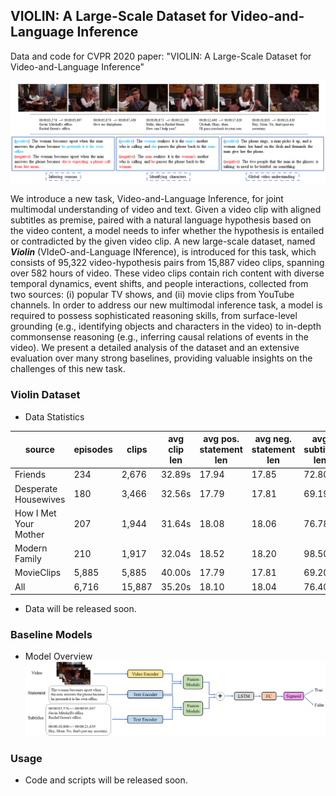 ## VIOLIN: A Large-Scale Dataset for Video-and-Language Inference
Data and code for CVPR 2020 paper: "VIOLIN: A Large-Scale Dataset for Video-and-Language Inference"

![example](imgs/example.png)

We introduce a new task, Video-and-Language Inference, for joint multimodal understanding of video and text. Given a video clip with aligned subtitles as premise, paired with a natural language hypothesis based on the video content, a model needs to infer whether the hypothesis is entailed or contradicted by the given video clip. A new large-scale dataset, named *__Violin__* (VIdeO-and-Language INference), is introduced for this task, which consists of 95,322 video-hypothesis pairs from 15,887 video clips, spanning over 582 hours of video. These video clips contain rich content with diverse temporal dynamics, event shifts, and people interactions, collected from two sources: (i) popular TV shows, and (ii) movie clips from YouTube channels. In order to address our new multimodal inference task, a model is required to possess sophisticated reasoning skills, from surface-level grounding (e.g., identifying objects and characters in the video) to in-depth commonsense reasoning (e.g., inferring causal relations of events in the video). We present a detailed analysis of the dataset and an extensive evaluation over many strong baselines, providing valuable insights on the challenges of this new task.

[comment]: # (paper link)

### Violin Dataset
- Data Statistics

source | episodes | clips | avg clip len | avg pos. statement len | avg neg. statement len | avg subtitle len
------ | -------- | ----- | ------------ | ---------------------- | ---------------------- | ----------------
Friends|234|2,676|32.89s|17.94|17.85|72.80
Desperate Housewives|180|3,466|32.56s|17.79|17.81|69.19
How I Met Your Mother|207|1,944|31.64s|18.08|18.06|76.78
Modern Family|210|1,917|32.04s|18.52|18.20|98.50
MovieClips|5,885|5,885|40.00s|17.79|17.81|69.20
All|6,716|15,887|35.20s|18.10|18.04|76.40

- Data will be released soon.

### Baseline Models
- Model Overview
![model](imgs/model.png)

### Usage
- Code and scripts will be released soon.

[comment]: # (### Citation)

